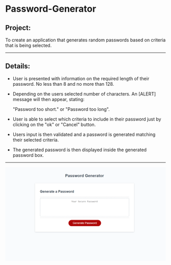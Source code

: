 # Password-Generator

## Project: 

To create an application that generates random passwords based on criteria that is being selected.

-----
## Details:

* User is presented with information on the required length of their password. No less than 8 and no more than 128.

* Depending on the users selected number of characters. An [ALERT] message will then appear, stating: 

    "Password too short." or "Password too long". 


* User is able to select which criteria to include in their password just by clicking on the "ok" or "Cancel" button.
    

* Users input is then validated and a password is generated matching their selected criteria.    

*  The generated password is then displayed inside the generated password box. 


-----------




![screenshot](Assets/screencapture-127-0-0-1-5500-index-html-2021-06-18-16_03_43.png)








 


